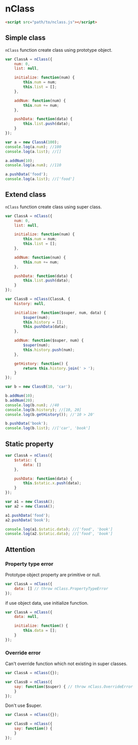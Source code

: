 # nClass

```html
<script src="path/to/nclass.js"></script>
```

## Simple class
`nClass` function create class using prototype object.

```javascript
var ClassA = nClass({
    num: 0,
    list: null,

    initialize: function(num) {
        this.num = num;
        this.list = [];
    },

    addNum: function(num) {
        this.num += num;
    },

    pushData: function(data) {
        this.list.push(data);
    }
});

var a = new ClassA(100);
console.log(a.num); //100
console.log(a.list); //[]

a.addNum(10);
console.log(a.num); //110

a.pushData('food');
console.log(a.list); //['food']
```

## Extend class
`nClass` function create class using super class.

```javascript
var ClassA = nClass({
    num: 0,
    list: null,

    initialize: function(num) {
        this.num = num;
        this.list = [];
    },

    addNum: function(num) {
        this.num += num;
    },

    pushData: function(data) {
        this.list.push(data);
    }
});

var ClassB = nClass(ClassA, {
    history: null,

    initialize: function($super, num, data) {
        $super(num);
        this.history = [];
        this.pushData(data);
    },

    addNum: function($super, num) {
        $super(num);
        this.history.push(num);
    },

    getHistory: function() {
        return this.history.join(' > ');
    }
});

var b = new ClassB(10, 'car');

b.addNum(10);
b.addNum(20);
console.log(b.num); //40
console.log(b.history); //[10, 20]
console.log(b.getHistory()); //'10 > 20'

b.pushData('book');
console.log(b.list); //['car', 'book']
```

## Static property
```javascript
var ClassA = nClass({
    $static: {
        data: []
    },

    pushData: function(data) {
        this.$static.x.push(data);
    }
});

var a1 = new ClassA();
var a2 = new ClassA();

a1.pushData('food');
a2.pushData('book');

console.log(a1.$static.data); //['food', 'book']
console.log(a2.$static.data); //['food', 'book']
```

## Attention
### Property type error
Prototype object property are primitive or null.

```javascript
var ClassA = nClass({
    data: [] // throw nClass.PropertyTypeError
});
```

if use object data, use initialize function.

```javascript
var ClassA = nClass({
    data: null,

    initialize: function() {
        this.data = [];
    }
});
```

### Override error
Can't override function which not existing in super classes.

```javascript
var ClassA = nClass({});

var ClassB = nClass({
    say: function($super) { // throw nClass.OverrideError
    }
});
```

Don't use $super.
```javascript
var ClassA = nClass({});

var ClassB = nClass({
    say: function() {
    }
});
```
